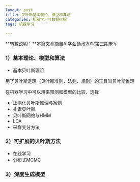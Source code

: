 ```yaml
---
layout: post
title: 贝叶斯基本理论、模型和算法
categories: 机器学习与数据挖掘
tags: 机器学习

---
```


**转载说明：**本篇文章摘自AI学会通讯2017第三期朱军

### 1）基本理论、模型和算法 ###

- 基本贝叶斯理论

用了贝叶斯定理（贝叶斯准则、法则、规则）的工具叫贝叶斯推理

在机器学习中可以用来预测和模型的比较、选择

- 正则化贝叶斯推理与案例
- 朴素贝叶斯
- 贝叶斯网络与HMM
- LDA
- 采样变分方法

### 2）可扩展的贝叶斯方法 ###

- 在线学习
- 分布式MCMC

### 3）深度生成模型 ###
